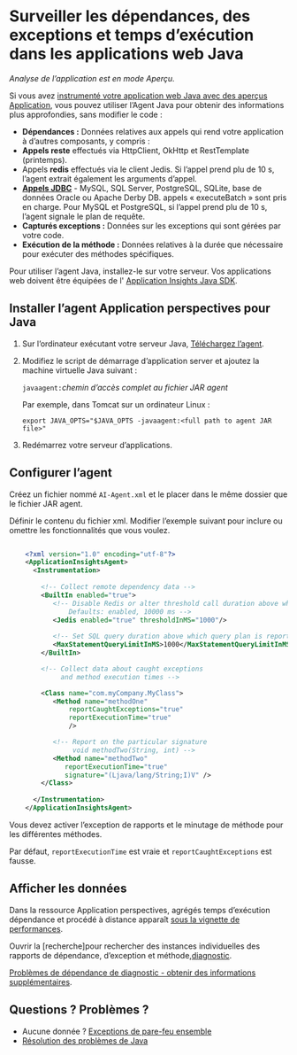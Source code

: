 <properties 
    pageTitle="Surveiller les dépendances, des exceptions et temps d’exécution dans les applications web Java" 
    description="Étendue de surveillance de votre site Web avec des aperçus Application Java" 
    services="application-insights" 
    documentationCenter="java"
    authors="alancameronwills" 
    manager="douge"/>

<tags 
    ms.service="application-insights" 
    ms.workload="tbd" 
    ms.tgt_pltfrm="ibiza" 
    ms.devlang="na" 
    ms.topic="article" 
    ms.date="08/24/2016" 
    ms.author="awills"/>
 
# <a name="monitor-dependencies-exceptions-and-execution-times-in-java-web-apps"></a>Surveiller les dépendances, des exceptions et temps d’exécution dans les applications web Java

*Analyse de l’application est en mode Aperçu.*

Si vous avez [instrumenté votre application web Java avec des aperçus Application][java], vous pouvez utiliser l’Agent Java pour obtenir des informations plus approfondies, sans modifier le code :


* **Dépendances :** Données relatives aux appels qui rend votre application à d’autres composants, y compris :
 * **Appels reste** effectués via HttpClient, OkHttp et RestTemplate (printemps).
 * Appels **redis** effectués via le client Jedis. Si l’appel prend plu de 10 s, l’agent extrait également les arguments d’appel.
 * **[Appels JDBC](http://docs.oracle.com/javase/7/docs/technotes/guides/jdbc/)** - MySQL, SQL Server, PostgreSQL, SQLite, base de données Oracle ou Apache Derby DB. appels « executeBatch » sont pris en charge. Pour MySQL et PostgreSQL, si l’appel prend plu de 10 s, l’agent signale le plan de requête. 
* **Capturés exceptions :** Données sur les exceptions qui sont gérées par votre code.
* **Exécution de la méthode :** Données relatives à la durée que nécessaire pour exécuter des méthodes spécifiques.

Pour utiliser l’agent Java, installez-le sur votre serveur. Vos applications web doivent être équipées de l' [Application Insights Java SDK][java].

## <a name="install-the-application-insights-agent-for-java"></a>Installer l’agent Application perspectives pour Java

1. Sur l’ordinateur exécutant votre serveur Java, [Téléchargez l’agent](https://aka.ms/aijavasdk).
2. Modifiez le script de démarrage d’application server et ajoutez la machine virtuelle Java suivant :

    `javaagent:`*chemin d’accès complet au fichier JAR agent*

    Par exemple, dans Tomcat sur un ordinateur Linux :

    `export JAVA_OPTS="$JAVA_OPTS -javaagent:<full path to agent JAR file>"`


3. Redémarrez votre serveur d’applications.

## <a name="configure-the-agent"></a>Configurer l’agent

Créez un fichier nommé `AI-Agent.xml` et le placer dans le même dossier que le fichier JAR agent.

Définir le contenu du fichier xml. Modifier l’exemple suivant pour inclure ou omettre les fonctionnalités que vous voulez. 

```XML

    <?xml version="1.0" encoding="utf-8"?>
    <ApplicationInsightsAgent>
      <Instrumentation>
        
        <!-- Collect remote dependency data -->
        <BuiltIn enabled="true">
           <!-- Disable Redis or alter threshold call duration above which arguments are sent.
               Defaults: enabled, 10000 ms -->
           <Jedis enabled="true" thresholdInMS="1000"/>
           
           <!-- Set SQL query duration above which query plan is reported (MySQL, PostgreSQL). Default is 10000 ms. -->
           <MaxStatementQueryLimitInMS>1000</MaxStatementQueryLimitInMS>
        </BuiltIn>

        <!-- Collect data about caught exceptions 
             and method execution times -->

        <Class name="com.myCompany.MyClass">
           <Method name="methodOne" 
               reportCaughtExceptions="true"
               reportExecutionTime="true"
               />

           <!-- Report on the particular signature
                void methodTwo(String, int) -->
           <Method name="methodTwo"
              reportExecutionTime="true"
              signature="(Ljava/lang/String;I)V" />
        </Class>
        
      </Instrumentation>
    </ApplicationInsightsAgent>

```

Vous devez activer l’exception de rapports et le minutage de méthode pour les différentes méthodes.

Par défaut, `reportExecutionTime` est vraie et `reportCaughtExceptions` est fausse.

## <a name="view-the-data"></a>Afficher les données

Dans la ressource Application perspectives, agrégés temps d’exécution dépendance et procédé à distance apparaît [sous la vignette de performances][metrics]. 

Ouvrir la [recherche]pour rechercher des instances individuelles des rapports de dépendance, d’exception et méthode,[diagnostic]. 

[Problèmes de dépendance de diagnostic - obtenir des informations supplémentaires](app-insights-dependencies.md#diagnosis).



## <a name="questions-problems"></a>Questions ? Problèmes ?

* Aucune donnée ? [Exceptions de pare-feu ensemble](app-insights-ip-addresses.md)
* [Résolution des problèmes de Java](app-insights-java-troubleshoot.md)



<!--Link references-->

[api]: app-insights-api-custom-events-metrics.md
[apiexceptions]: app-insights-api-custom-events-metrics.md#track-exception
[availability]: app-insights-monitor-web-app-availability.md
[diagnostic]: app-insights-diagnostic-search.md
[eclipse]: app-insights-java-eclipse.md
[java]: app-insights-java-get-started.md
[javalogs]: app-insights-java-trace-logs.md
[metrics]: app-insights-metrics-explorer.md
[usage]: app-insights-web-track-usage.md

 
